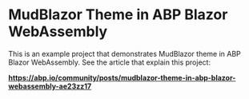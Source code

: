 # MudBlazor Theme in ABP Blazor WebAssembly

This is an example project that demonstrates MudBlazor theme in ABP Blazor WebAssembly. See the article that explain this project:

**https://abp.io/community/posts/mudblazor-theme-in-abp-blazor-webassembly-ae23zz17**
